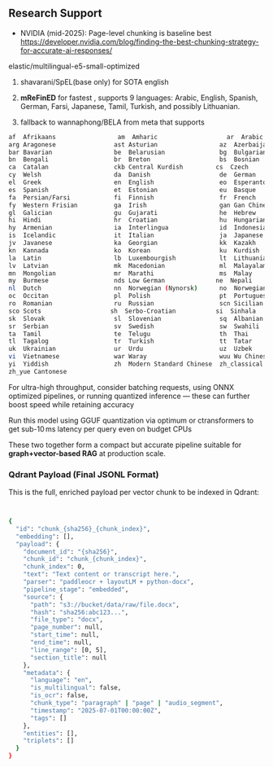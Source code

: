

## Research Support

* NVIDIA (mid-2025): Page-level chunking is baseline best https://developer.nvidia.com/blog/finding-the-best-chunking-strategy-for-accurate-ai-responses/




elastic/multilingual-e5-small-optimized



1. shavarani/SpEL(base only) for SOTA english 

2. **mReFinED** for fastest , supports 9 languages: Arabic, English, Spanish, German, Farsi, Japanese, Tamil, Turkish, and possibly Lithuanian.

3. fallback to wannaphong/BELA  from meta that supports
```sh
af  Afrikaans                 am  Amharic                   ar  Arabic
arg Aragonese                ast Asturian                 az  Azerbaijani
bar Bavarian                 be  Belarusian               bg  Bulgarian
bn  Bengali                  br  Breton                   bs  Bosnian
ca  Catalan                  ckb Central Kurdish         cs  Czech
cy  Welsh                    da  Danish                   de  German
el  Greek                    en  English                  eo  Esperanto
es  Spanish                  et  Estonian                 eu  Basque
fa  Persian/Farsi            fi  Finnish                  fr  French
fy  Western Frisian          ga  Irish                    gan Gan Chinese
gl  Galician                 gu  Gujarati                 he  Hebrew
hi  Hindi                    hr  Croatian                 hu  Hungarian
hy  Armenian                 ia  Interlingua              id  Indonesian
is  Icelandic                it  Italian                  ja  Japanese
jv  Javanese                 ka  Georgian                 kk  Kazakh
kn  Kannada                  ko  Korean                   ku  Kurdish
la  Latin                    lb  Luxembourgish            lt  Lithuanian
lv  Latvian                  mk  Macedonian               ml  Malayalam
mn  Mongolian                mr  Marathi                  ms  Malay
my  Burmese                  nds Low German              ne  Nepali
nl  Dutch                    nn  Norwegian (Nynorsk)      no  Norwegian
oc  Occitan                  pl  Polish                   pt  Portuguese
ro  Romanian                 ru  Russian                  scn Sicilian
sco Scots                   sh  Serbo-Croatian           si  Sinhala
sk  Slovak                   sl  Slovenian                sq  Albanian
sr  Serbian                  sv  Swedish                  sw  Swahili
ta  Tamil                    te  Telugu                   th  Thai
tl  Tagalog                  tr  Turkish                  tt  Tatar
uk  Ukrainian                ur  Urdu                     uz  Uzbek
vi  Vietnamese               war Waray                    wuu Wu Chinese
yi  Yiddish                  zh  Modern Standard Chinese  zh_classical Classical Chinese
zh_yue Cantonese
```


For ultra-high throughput, consider batching requests, using ONNX optimized pipelines, or running quantized inference — these can further boost speed while retaining accuracy


Run this model using GGUF quantization via optimum or ctransformers to get sub-10 ms latency per query even on budget CPUs



These two together form a compact but accurate pipeline suitable for **graph+vector-based RAG** at production scale.






### **Qdrant Payload (Final JSONL Format)**

This is the full, enriched payload per vector chunk to be indexed in Qdrant:

```sh


{
  "id": "chunk_{sha256}_{chunk_index}",
  "embedding": [],
  "payload": {
    "document_id": "{sha256}",
    "chunk_id": "chunk_{chunk_index}",
    "chunk_index": 0,
    "text": "Text content or transcript here.",
    "parser": "paddleocr + layoutLM + python-docx",
    "pipeline_stage": "embedded",
    "source": {
      "path": "s3://bucket/data/raw/file.docx",
      "hash": "sha256:abc123...",
      "file_type": "docx",
      "page_number": null,
      "start_time": null,
      "end_time": null,
      "line_range": [0, 5],
      "section_title": null
    },
    "metadata": {
      "language": "en",
      "is_multilingual": false,
      "is_ocr": false,
      "chunk_type": "paragraph" | "page" | "audio_segment",
      "timestamp": "2025-07-01T00:00:00Z",
      "tags": []
    },
    "entities": [],
    "triplets": []
  }
}




```
